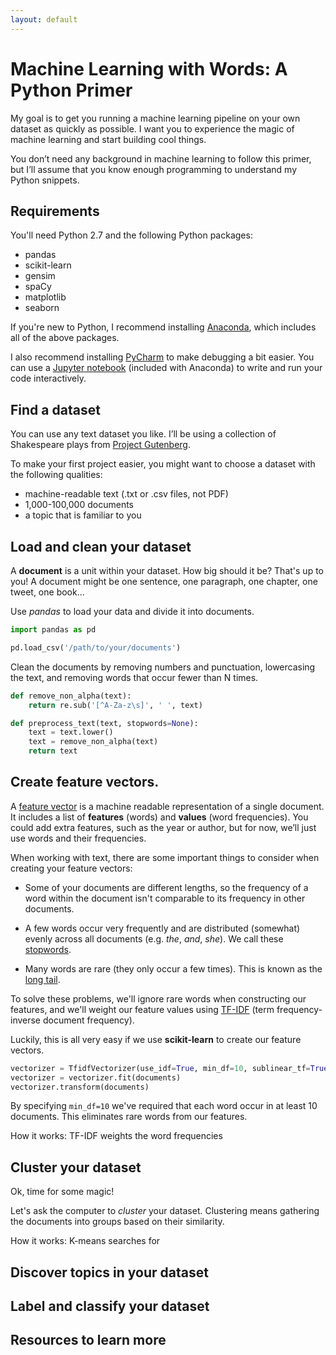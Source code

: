 ```yaml
---
layout: default
---
```


# Machine Learning with Words: A Python Primer

My goal is to get you running a machine learning pipeline on your own dataset as quickly as possible. I want you to experience the magic of machine learning and start building cool things.

You don’t need any background in machine learning to follow this primer, but I’ll assume that you know enough programming to understand my Python snippets.


## Requirements

You'll need Python 2.7 and the following Python packages:

* pandas
* scikit-learn
* gensim
* spaCy
* matplotlib
* seaborn

If you're new to Python, I recommend installing [Anaconda](https://www.continuum.io/anaconda-overview), which includes all of the above packages.

I also recommend installing [PyCharm](https://www.jetbrains.com/pycharm/) to make debugging a bit easier. You can use a [Jupyter notebook](http://jupyter.org/) (included with Anaconda) to write and run your code interactively.


## Find a dataset

You can use any text dataset you like. I’ll be using a collection of Shakespeare plays from [Project Gutenberg](https://www.gutenberg.org/).

To make your first project easier, you might want to choose a dataset with the following qualities:

* machine-readable text (.txt or .csv files, not PDF)
* 1,000-100,000 documents
* a topic that is familiar to you


## Load and clean your dataset

A **document** is a unit within your dataset. How big should it be? That's up to you! A document might be one sentence, one paragraph, one chapter, one tweet, one book... 

Use _pandas_ to load your data and divide it into documents.

```python
import pandas as pd

pd.load_csv('/path/to/your/documents')
```

Clean the documents by removing numbers and punctuation, lowercasing the text, and removing words that occur fewer than N times.

```python
def remove_non_alpha(text):
    return re.sub('[^A-Za-z\s]', ' ', text)

def preprocess_text(text, stopwords=None):
    text = text.lower()
    text = remove_non_alpha(text)
    return text
```

## Create feature vectors.

A [feature vector](https://en.wikipedia.org/wiki/Feature_vector) is a machine readable representation of a single document. It includes a list of **features** (words) and **values** (word frequencies). You could add extra features, such as the year or author, but for now, we’ll just use words and their frequencies.

When working with text, there are some important things to consider when creating your feature vectors:

* Some of your documents are different lengths, so the frequency of a word within the document isn't comparable to its frequency in other documents.

* A few words occur very frequently and are distributed (somewhat) evenly across all documents (e.g. *the*, *and*, *she*). We call these [stopwords](https://en.wikipedia.org/wiki/Stop_words).

* Many words  are rare (they only occur a few times). This is known as the [long tail](https://en.wikipedia.org/wiki/Long_tail).

To solve these problems, we'll ignore rare words when constructing our features, and we'll weight our feature values using [TF-IDF](https://en.wikipedia.org/wiki/Tf%E2%80%93idf) (term frequency-inverse document frequency).

Luckily, this is all very easy if we use **scikit-learn** to create our feature vectors.

```python
vectorizer = TfidfVectorizer(use_idf=True, min_df=10, sublinear_tf=True)
vectorizer = vectorizer.fit(documents)
vectorizer.transform(documents)
```

By specifying `min_df=10` we've required that each word occur in at least 10 documents. This eliminates rare words from our features.

How it works: TF-IDF weights the word frequencies


## Cluster your dataset

Ok, time for some magic!

Let's ask the computer to _cluster_ your dataset. Clustering means gathering the documents into groups based on their similarity.

How it works: K-means searches for


## Discover topics in your dataset


## Label and classify your dataset


## Resources to learn more


<br>
